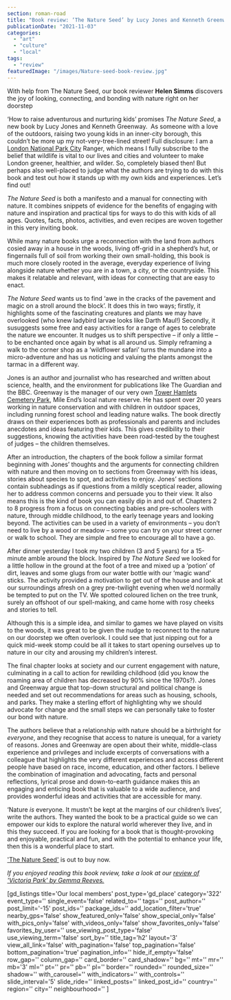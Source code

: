 ```yaml
---
section: roman-road
title: "Book review: ‘The Nature Seed’ by Lucy Jones and Kenneth Greenway"
publicationDate: "2021-11-03"
categories: 
  - "art"
  - "culture"
  - "local"
tags: 
  - "review"
featuredImage: "/images/Nature-seed-book-review.jpg"
---
```


With help from The Nature Seed, our book reviewer **Helen Simms** discovers the joy of looking, connecting, and bonding with nature right on her doorstep

‘How to raise adventurous and nurturing kids’ promises _The Nature Seed_, a new book by Lucy Jones and Kenneth Greenway.  As someone with a love of the outdoors, raising two young kids in an inner-city borough, this couldn’t be more up my not-very-tree-lined street! Full disclosure: I am a [London National Park City](https://www.nationalparkcity.london/) Ranger, which means I fully subscribe to the belief that wildlife is vital to our lives and cities and volunteer to make London greener, healthier, and wilder. So, completely biased then! But perhaps also well-placed to judge what the authors are trying to do with this book and test out how it stands up with my own kids and experiences. Let’s find out!

_The Nature Seed_ is both a manifesto and a manual for connecting with nature. It combines snippets of evidence for the benefits of engaging with nature and inspiration and practical tips for ways to do this with kids of all ages. Quotes, facts, photos, activities, and even recipes are woven together in this very inviting book.

While many nature books urge a reconnection with the land from authors cosied away in a house in the woods, living off-grid in a shepherd’s hut, or fingernails full of soil from working their own small-holding, this book is much more closely rooted in the average, everyday experience of living alongside nature whether you are in a town, a city, or the countryside. This makes it relatable and relevant, with ideas for connecting that are easy to enact.

_The Nature Seed_ wants us to find ‘awe in the cracks of the pavement and magic on a stroll around the block’. It does this in two ways; firstly, it highlights some of the fascinating creatures and plants we may have overlooked (who knew ladybird larvae looks like Darth Maul!) Secondly, it susuggests some free and easy activities for a range of ages to celebrate the nature we encounter. It nudges us to shift perspective – if only a little – to be enchanted once again by what is all around us. Simply reframing a walk to the corner shop as a ‘wildflower safari’ turns the mundane into a micro-adventure and has us noticing and valuing the plants amongst the tarmac in a different way.

Jones is an author and journalist who has researched and written about science, health, and the environment for publications like The Guardian and the BBC. Greenway is the manager of our very own [Tower Hamlets Cemetery Park](https://fothcp.org/), Mile End’s local nature reserve. He has spent over 20 years working in nature conservation and with children in outdoor spaces, including running forest school and leading nature walks. The book directly draws on their experiences both as professionals and parents and includes anecdotes and ideas featuring their kids. This gives credibility to their suggestions, knowing the activities have been road-tested by the toughest of judges – the children themselves.

After an introduction, the chapters of the book follow a similar format beginning with Jones’ thoughts and the arguments for connecting children with nature and then moving on to sections from Greenway with his ideas, stories about species to spot, and activities to enjoy. Jones’ sections contain subheadings as if questions from a mildly sceptical reader, allowing her to address common concerns and persuade you to their view. It also means this is the kind of book you can easily dip in and out of. Chapters 2 to 8 progress from a focus on connecting babies and pre-schoolers with nature, through middle childhood, to the early teenage years and looking beyond. The activities can be used in a variety of environments – you don’t need to live by a wood or meadow – some you can try on your street corner or walk to school. They are simple and free to encourage all to have a go.

After dinner yesterday I took my two children (3 and 5 years) for a 15-minute amble around the block. Inspired by _The Nature Seed_ we looked for a little hollow in the ground at the foot of a tree and mixed up a ‘potion’ of dirt, leaves and some glugs from our water bottle with our ‘magic wand’ sticks. The activity provided a motivation to get out of the house and look at our surroundings afresh on a grey pre-twilight evening when we’d normally be tempted to put on the TV. We spotted coloured lichen on the tree trunk, surely an offshoot of our spell-making, and came home with rosy cheeks and stories to tell.

Although this is a simple idea, and similar to games we have played on visits to the woods, it was great to be given the nudge to reconnect to the nature on our doorstep we often overlook. I could see that just nipping out for a quick mid-week stomp could be all it takes to start opening ourselves up to nature in our city and arousing my children’s interest.

The final chapter looks at society and our current engagement with nature, culminating in a call to action for rewilding childhood (did you know the roaming area of children has decreased by 90% since the 1970s?). Jones and Greenway argue that top-down structural and political change is needed and set out recommendations for areas such as housing, schools, and parks. They make a sterling effort of highlighting why we should advocate for change and the small steps we can personally take to foster our bond with nature.

The authors believe that a relationship with nature should be a birthright for _everyone_, and they recognise that access to nature is unequal, for a variety of reasons. Jones and Greenway are open about their white, middle-class experience and privileges and include excerpts of conversations with a colleague that highlights the very different experiences and access different people have based on race, income, education, and other factors. I believe the combination of imagination and advocating, facts and personal reflections, lyrical prose and down-to-earth guidance makes this an engaging and enticing book that is valuable to a wide audience, and provides wonderful ideas and activities that are accessible for many.

‘Nature _is_ everyone. It mustn’t be kept at the margins of our children’s lives’, write the authors. They wanted the book to be a practical guide so we can empower our kids to explore the natural world wherever they live, and in this they succeed. If you are looking for a book that is thought-provoking and enjoyable, practical and fun, and with the potential to enhance your life, then this is a wonderful place to start.

['The Nature Seed'](https://profilebooks.com/work/the-nature-seed/) is out to buy now.

_If you enjoyed reading this book review, take a look at our [review of 'Victoria Park' by Gemma Reeves.](https://romanroadlondon.com/gemma-reeves-victoria-park-book-review/)_

\[gd\_listings title='Our local members' post\_type='gd\_place' category='322' event\_type='' single\_event='false' related\_to='' tags='' post\_author='' post\_limit='-15' post\_ids='' package\_ids='' add\_location\_filter='true' nearby\_gps='false' show\_featured\_only='false' show\_special\_only='false' with\_pics\_only='false' with\_videos\_only='false' show\_favorites\_only='false' favorites\_by\_user='' use\_viewing\_post\_type='false' use\_viewing\_term='false' sort\_by='' title\_tag='h2' layout='3' view\_all\_link='false' with\_pagination='false' top\_pagination='false' bottom\_pagination='true' pagination\_info='' hide\_if\_empty='false' row\_gap='' column\_gap='' card\_border='' card\_shadow='' bg='' mt='' mr='' mb='3' ml='' pt='' pr='' pb='' pl='' border='' rounded='' rounded\_size='' shadow='' with\_carousel='' with\_indicators='' with\_controls='' slide\_interval='5' slide\_ride='' linked\_posts='' linked\_post\_id='' country='' region='' city='' neighbourhood='' \]
